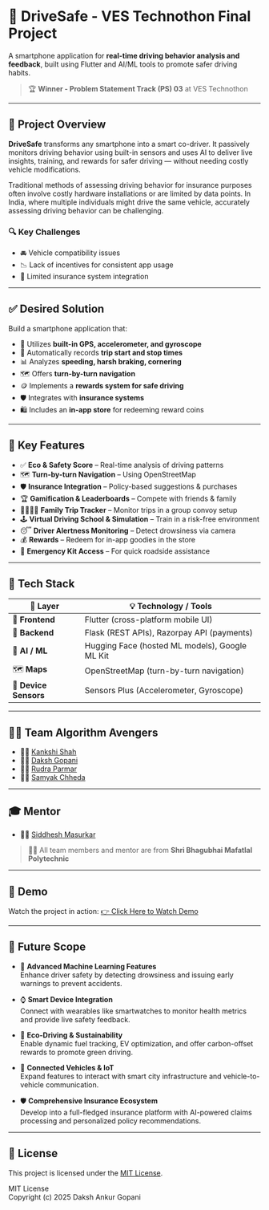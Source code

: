 # 🚗 DriveSafe - VES Technothon Final Project

A smartphone application for **real-time driving behavior analysis and feedback**, built using Flutter and AI/ML tools to promote safer driving habits.

> 🏆 **Winner - Problem Statement Track (PS) 03** at VES Technothon

---

## 🚀 Project Overview

**DriveSafe** transforms any smartphone into a smart co-driver. It passively monitors driving behavior using built-in sensors and uses AI to deliver live insights, training, and rewards for safer driving — without needing costly vehicle modifications.

Traditional methods of assessing driving behavior for insurance purposes often involve costly hardware installations or are limited by data points. In India, where multiple individuals might drive the same vehicle, accurately assessing driving behavior can be challenging.

### 🔍 Key Challenges

- 🚘 Vehicle compatibility issues  
- 📉 Lack of incentives for consistent app usage  
- 🧾 Limited insurance system integration  

---

## ✅ Desired Solution

Build a smartphone application that:

- 📍 Utilizes **built-in GPS, accelerometer, and gyroscope**  
- 📲 Automatically records **trip start and stop times**  
- 📊 Analyzes **speeding, harsh braking, cornering**  
- 🗺️ Offers **turn-by-turn navigation**  
- 🪙 Implements a **rewards system for safe driving**  
- 🛡️ Integrates with **insurance systems**  
- 🛍️ Includes an **in-app store** for redeeming reward coins  

---

## 🌟 Key Features

- ✅ **Eco & Safety Score** – Real-time analysis of driving patterns  
- 🗺️ **Turn-by-turn Navigation** – Using OpenStreetMap  
- 🛡️ **Insurance Integration** – Policy-based suggestions & purchases  
- 🏆 **Gamification & Leaderboards** – Compete with friends & family  
- 👨‍👩‍👧‍👦 **Family Trip Tracker** – Monitor trips in a group convoy setup  
- 🕹️ **Virtual Driving School & Simulation** – Train in a risk-free environment  
- 😴 **Driver Alertness Monitoring** – Detect drowsiness via camera  
- 💰 **Rewards** – Redeem for in-app goodies in the store  
- 🚨 **Emergency Kit Access** – For quick roadside assistance  

---

## 🧱 Tech Stack

| 🧩 Layer              | 💡 Technology / Tools                              |
|-----------------------|----------------------------------------------------|
| 🎨 **Frontend**       | Flutter (cross-platform mobile UI)                 |
| 🔧 **Backend**        | Flask (REST APIs), Razorpay API (payments)         |
| 🤖 **AI / ML**        | Hugging Face (hosted ML models), Google ML Kit     |
| 🗺️ **Maps**          | OpenStreetMap (turn-by-turn navigation)            |
| 📱 **Device Sensors** | Sensors Plus (Accelerometer, Gyroscope)            |

---

## 👨‍💻 Team Algorithm Avengers

- 👩‍💻 [Kankshi Shah](https://www.linkedin.com/in/kankshi-shah-76539a258/)
- 👨‍💻 [Daksh Gopani](https://www.linkedin.com/in/daksh-gopani-a13993251/)
- 👨‍💻 [Rudra Parmar](https://www.linkedin.com/in/rudra-parmar-089125245/)
- 👨‍💻 [Samyak Chheda](https://www.linkedin.com/in/samyakchheda/)

---

## 🎓 Mentor

- 🧑‍🏫 [Siddhesh Masurkar](https://www.linkedin.com/in/siddheshumasurkar/)

> 👨‍🏫 All team members and mentor are from **Shri Bhagubhai Mafatlal Polytechnic**

---

## 🎥 Demo

Watch the project in action: [👉 Click Here to Watch Demo](#)  
<!-- Replace `#` with your actual demo link -->

---

## 🔮 Future Scope

- 🤖 **Advanced Machine Learning Features**  
  Enhance driver safety by detecting drowsiness and issuing early warnings to prevent accidents.

- ⌚ **Smart Device Integration**  
  Connect with wearables like smartwatches to monitor health metrics and provide live safety feedback.

- 🌱 **Eco-Driving & Sustainability**  
  Enable dynamic fuel tracking, EV optimization, and offer carbon-offset rewards to promote green driving.

- 🚗 **Connected Vehicles & IoT**  
  Expand features to interact with smart city infrastructure and vehicle-to-vehicle communication.

- 🛡️ **Comprehensive Insurance Ecosystem**  
  Develop into a full-fledged insurance platform with AI-powered claims processing and personalized policy recommendations.

---

## 📝 License

This project is licensed under the [MIT License](https://opensource.org/licenses/MIT).

MIT License  
Copyright (c) 2025 Daksh Ankur Gopani
